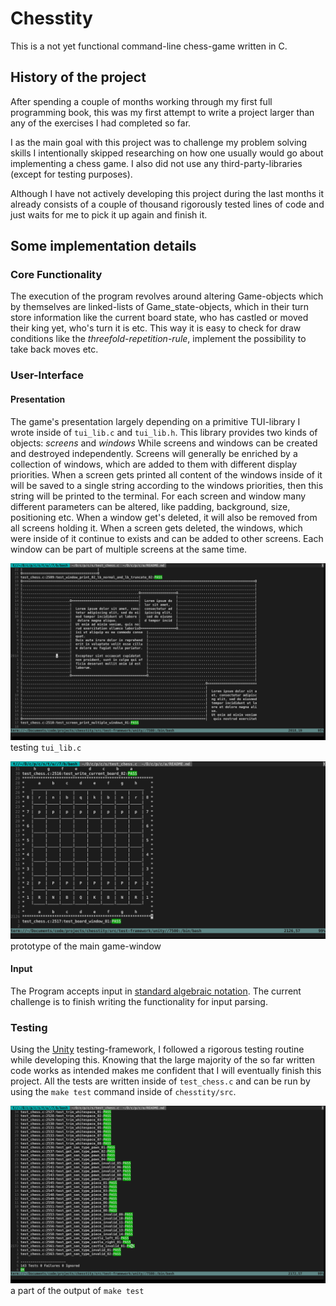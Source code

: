 <!--
Copyright: (c) 2023, Alrik Neumann
GNU General Public License v3.0+ (see LICENSE.txt or https://www.gnu.org/licenses/gpl-3.0.txt)
-->

# Chesstity

This is a not yet functional command-line chess-game written in C.

## History of the project

After spending a couple of months working through my first full programming book, this was my first attempt to write a project larger than any of the exercises I had completed so far.

I as the main goal with this project was to challenge my problem solving skills I intentionally skipped researching on how one usually would go about implementing a chess game. I also did not use any third-party-libraries (except for testing purposes).

Although I have not actively developing this project during the last months it already consists of a couple of thousand rigorously tested lines of code and just waits for me to pick it up again and finish it.

## Some implementation details

### Core Functionality

The execution of the program revolves around altering Game-objects which by themselves are linked-lists of Game_state-objects, which in their turn store information like the current board state, who has castled or moved their king yet, who's turn it is etc.
This way it is easy to check for draw conditions like the *threefold-repetition-rule*, implement the possibility to take back moves etc.

### User-Interface

#### Presentation

The game's presentation largely depending on a primitive TUI-library I wrote inside of `tui_lib.c` and `tui_lib.h`. 
This library provides two kinds of objects: *screens* and *windows*
While screens and windows can be created and destroyed independently. Screens will generally be enriched by a collection of windows, which are added to them with different display priorities. When a screen gets printed all content of the windows inside of it will be saved to a single string according to the windows priorities, then this string will be printed to the terminal.
For each screen and window many different parameters can be altered, like padding, background, size, positioning etc.
When a window get's deleted, it will also be removed from all screens holding it. When a screen gets deleted, the windows, which were inside of it continue to exists and can be added to other screens. Each window can be part of multiple screens at the same time.

![](./screenshots/tui_lib_testrun01.png)
testing `tui_lib.c`

![](./screenshots/tui_lib_testrun02.png)
prototype of the main game-window

#### Input

The Program accepts input in [standard algebraic notation](https://en.wikipedia.org/wiki/Algebraic_notation_(chess)). The current challenge is to finish writing the functionality for input parsing.

### Testing

Using the [Unity](http://www.throwtheswitch.org/unity) testing-framework, I followed a rigorous testing routine while developing this. Knowing that the large majority of the so far written code works as intended makes me confident that I will eventually finish this project. All the tests are written inside of `test_chess.c` and can be run by using the `make test` command inside of `chesstity/src`.

![](./screenshots/testing01.png)
a part of the output of `make test`
